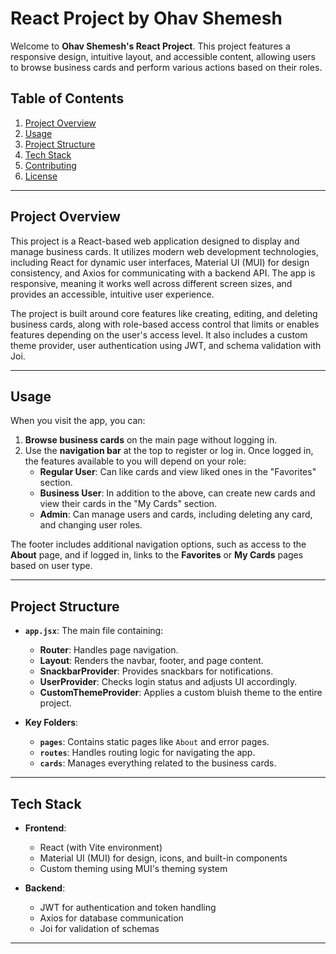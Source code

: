 # React Project by Ohav Shemesh

Welcome to **Ohav Shemesh's React Project**. This project features a responsive design, intuitive layout, and accessible content, allowing users to browse business cards and perform various actions based on their roles.

## Table of Contents
1. [Project Overview](#project-overview)
2. [Usage](#usage)
3. [Project Structure](#project-structure)
4. [Tech Stack](#tech-stack)
5. [Contributing](#contributing)
6. [License](#license)

---

## Project Overview

This project is a React-based web application designed to display and manage business cards. It utilizes modern web development technologies, including React for dynamic user interfaces, Material UI (MUI) for design consistency, and Axios for communicating with a backend API. The app is responsive, meaning it works well across different screen sizes, and provides an accessible, intuitive user experience.

The project is built around core features like creating, editing, and deleting business cards, along with role-based access control that limits or enables features depending on the user's access level. It also includes a custom theme provider, user authentication using JWT, and schema validation with Joi.

---

## Usage

When you visit the app, you can:
1. **Browse business cards** on the main page without logging in.
2. Use the **navigation bar** at the top to register or log in. Once logged in, the features available to you will depend on your role:
   - **Regular User**: Can like cards and view liked ones in the "Favorites" section.
   - **Business User**: In addition to the above, can create new cards and view their cards in the "My Cards" section.
   - **Admin**: Can manage users and cards, including deleting any card, and changing user roles.

The footer includes additional navigation options, such as access to the **About** page, and if logged in, links to the **Favorites** or **My Cards** pages based on user type.

---

## Project Structure

- **`app.jsx`**: The main file containing:
  - **Router**: Handles page navigation.
  - **Layout**: Renders the navbar, footer, and page content.
  - **SnackbarProvider**: Provides snackbars for notifications.
  - **UserProvider**: Checks login status and adjusts UI accordingly.
  - **CustomThemeProvider**: Applies a custom bluish theme to the entire project.

- **Key Folders**:
  - **`pages`**: Contains static pages like `About` and error pages.
  - **`routes`**: Handles routing logic for navigating the app.
  - **`cards`**: Manages everything related to the business cards.

---

## Tech Stack

- **Frontend**:
  - React (with Vite environment)
  - Material UI (MUI) for design, icons, and built-in components
  - Custom theming using MUI's theming system
  
- **Backend**:
  - JWT for authentication and token handling
  - Axios for database communication
  - Joi for validation of schemas

---
